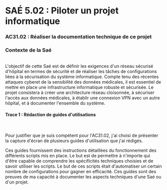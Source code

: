# SAÉ 5.02 : Piloter un projet informatique
###  AC31.02 : Réaliser la documentation technique de ce projet
### Contexte de la Saé
<br/>
L'objectif de cette Saé est de définir les exigences d'un réseau sécurisé d'hôpital en termes de sécurité et de réaliser les tâches de configurations liées à la sécurisation du système informatique. 
Compte tenu des récentes attaques cyberet de la sensibilité des données médicales, il est essentiel de mettre en place une infrastructure informatique robuste et sécurisée. Le projet consistera à créer une architecture
réseau cloisonnée, à sécuriser l'accès aux données médicales, à établir une connexion VPN avec un autre hôpital, et à documenter l'ensemble du système.

#### Trace 1 : Rédaction de guides d'utilisations
<br/>

Pour justifier que je suis compétent pour l'AC31.02, j'ai choisi de présenter la capture d'écran de plusieurs guides d'utilisation que j'ai rédigés.

Ces guides fournissent des instructions détaillées du fonctionnement des différents scripts mis en place. Le but est de permettre à n'importe qui d'être capable de comprendre les spécificités techniques choisies et de savoir utiliser les scripts.
Le but de ces scripts était d'automatiser un certain nombre de configurations pour gagner en efficacité.
Ces guides sont des preuves de ma capacité à documenter les aspects techniques d'une Saé ou d'un projet.
<br/>

